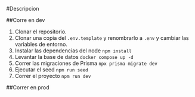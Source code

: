 #Descripcion



##Corre en dev

1. Clonar el repositorio. 
2. Clonar una copia del ```.env.template``` y renombrarlo a ```.env``` y cambiar las variables de entorno. 
3. Instalar las dependencias del node ```npm install```
4. Levantar la base de datos ```docker compose up -d```
5. Correr las migraciones de Prisma ```npx prisma migrate dev```
6. Ejecutar el seed ```npm run seed```
7. Correr el proyecto ```npm run dev```



##Correr en prod